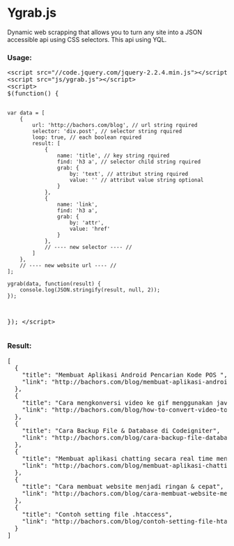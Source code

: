 # Ygrab.js
Dynamic web scrapping that allows you to turn any site into a JSON accessible api using CSS selectors. This api using YQL.

<h3>Usage:</h3>
<pre>&lt;script src="//code.jquery.com/jquery-2.2.4.min.js"&gt;&lt;/script&gt;
&lt;script src="js/ygrab.js"&gt;&lt;/script&gt;
&lt;script&gt;        
$(function() {

    var data = [
        {
            url: 'http://bachors.com/blog', // url string rquired
            selector: 'div.post', // selector string rquired
            loop: true, // each boolean rquired
            result: [
                {
                    name: 'title', // key string rquired
                    find: 'h3 a', // selector child string rquired
                    grab: {
                        by: 'text', // attribut string rquired
                        value: '' // attribut value string optional
                    }
                },
                {
                    name: 'link',
                    find: 'h3 a',
                    grab: {
                        by: 'attr',
                        value: 'href'
                    }
                },
                // ---- new selector ---- //
            ]
        },
        // ---- new website url ---- //
    ];
    
    ygrab(data, function(result) {
		console.log(JSON.stringify(result, null, 2));
	});
    
});
&lt;/script&gt;</pre>

<h3>Result:</h3>
<pre>[
  {
    "title": "Membuat Aplikasi Android Pencarian Kode POS ",
    "link": "http://bachors.com/blog/membuat-aplikasi-android-pencarian-kode-pos"
  },
  {
    "title": "Cara mengkonversi video ke gif menggunakan javascript",
    "link": "http://bachors.com/blog/how-to-convert-video-to-gif-using-javascript"
  },
  {
    "title": "Cara Backup File & Database di Codeigniter",
    "link": "http://bachors.com/blog/cara-backup-file-database-di-codeigniter"
  },
  {
    "title": "Membuat aplikasi chatting secara real time menggunakan firebase & jQuery",
    "link": "http://bachors.com/blog/membuat-aplikasi-chatting-secara-real-time-menggunakan-firebase-jquery"
  },
  {
    "title": "Cara membuat website menjadi ringan & cepat",
    "link": "http://bachors.com/blog/cara-membuat-website-menjadi-ringan-cepat"
  },
  {
    "title": "Contoh setting file .htaccess",
    "link": "http://bachors.com/blog/contoh-setting-file-htaccess"
  }
]</pre>
